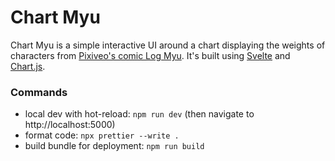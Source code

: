 # Chart Myu

Chart Myu is a simple interactive UI around a chart displaying the weights of characters from [Pixiveo's comic Log Myu](https://www.deviantart.com/pixiveo/gallery/72533855/log-myu).
It's built using [Svelte](https://svelte.dev/) and [Chart.js](https://www.chartjs.org/).

### Commands

- local dev with hot-reload: `npm run dev` (then navigate to http://localhost:5000)
- format code: `npx prettier --write .`
- build bundle for deployment: `npm run build`
